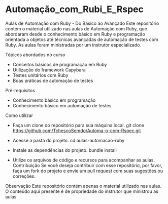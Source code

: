 # Automação_com_Rubi_E_Rspec

Aulas de Automação com Ruby - Do Básico ao Avançado
Este repositório contém o material utilizado nas aulas de Automação com Ruby, 
que abordaram desde o conhecimento básico em Ruby e programação orientada a objetos até técnicas avançadas de automação de testes com Ruby. 
As aulas foram ministradas por um instrutor especializado.

Tópicos abordados no curso
- Conceitos básicos de programação em Ruby
- Utilização do framework Capybara
- Testes unitários com Ruby
- Boas práticas de automação de testes

Pré-requisitos
- Conhecimento básico em programação
- Conhecimento básico em automação de testes

Como utilizar
- Faça um clone do repositório para sua máquina local.
git clone https://github.com/TchescoSemdo/Automa-o-com-Rspec.git

- Acesse a pasta do projeto.
cd aulas-automacao-ruby

- Instale as dependências do projeto.
bundle install

- Utilize os arquivos de código e recursos para acompanhar as aulas.
Contribuição
Se você deseja contribuir com esse repositório, por favor, faça um fork do projeto e envie um pull request com suas sugestões ou correções.

Observação
Este repositório contém apenas o material utilizado nas aulas. 
O conteúdo aqui presente é de propriedade do instrutor que ministrou as aulas.
